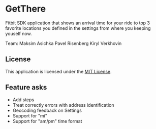# GetThere

Fitbit SDK application that shows an arrival time for your ride to top  3 favorite locations you defined in the settings from where you keeping youself now.

Team:
Maksim Asichka
Pavel Risenberg
Kiryl Verkhovin

## License

This application is licensed under the [MIT License](./LICENSE).

## Feature asks

* Add steps
* Treat correctly errors with address identification
* Geocoding feedback on Settings
* Support for "mi"
* Support for "am/pm" time format